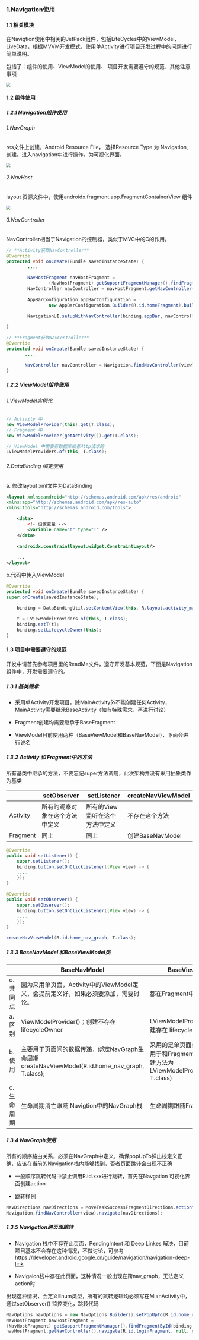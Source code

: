 ### 1.Navigation使用
#### 1.1 相关模块

在Navigtion使用中相关的JetPack组件，包括LifeCycles中的ViewModel、LiveData，根据MVVM开发模式，使用单Activity进行项目开发过程中的问题进行简单说明。

包括了：组件的使用、ViewModel的使用、 项目开发需要遵守的规范、其他注意事项

<img src="资源\图1.png" style="zoom:67%;" />




#### 1.2 组件使用
##### 1.2.1 Navigation组件使用

###### 1.NavGraph

res文件上创建，Android Resource File， 选择Resource Type 为 Navigation,创建。进入navigation中进行操作，为可视化界面。

<img src="资源\图2.png" style="zoom:67%;" />

###### 2.NavHost

layout 资源文件中，使用androidx.fragment.app.FragmentContainerView 组件

<img src="资源\图3.png" style="zoom:67%;" />

###### 3.NavController

NavController相当于Navigation的控制器，类似于MVC中的C的作用。

```java
// **Activity获取NavController**
@Override
protected void onCreate(Bundle savedInstanceState) {
        ....

        NavHostFragment navHostFragment =
                (NavHostFragment) getSupportFragmentManager().findFragmentById(binding.fragmentContainerView.getId());
        NavController navController = navHostFragment.getNavController();
 
        AppBarConfiguration appBarConfiguration =
                new AppBarConfiguration.Builder(R.id.homeFragment).build();
 
        NavigationUI.setupWithNavController(binding.appBar, navController, appBarConfiguration);

}
```



```java
// **Fragment获取NavController**
@Override
protected void onCreate(Bundle savedInstanceState) {
       ....

       NavController navController = Navigation.findNavController(view);
}
```

##### 1.2.2 ViewModel组件使用

###### 1.ViewModel实例化

```java 
// Activity 中
new ViewModelProvider(this).get(T.class);
// Fragment 中
new ViewModelProvider(getActivity()).get(T.class);

// ViewModel 中需要有数据库或者Http请求的
LViewModelProviders.of(this, T.class);
```


###### 2.DataBinding 绑定使用

a. 修改layout xml文件为DataBinding

```xml
<layout xmlns:android="http://schemas.android.com/apk/res/android"
xmlns:app="http://schemas.android.com/apk/res-auto"
xmlns:tools="http://schemas.android.com/tools">

    <data>
        <!- 设置变量 -->
        <variable name="t" type="T" />
    </data>
 
    <androidx.constraintlayout.widget.ConstraintLayout/>
 
    ...
</layout>
```

b.代码中传入ViewModel

```java
@Override
protected void onCreate(Bundle savedInstanceState) {
super.onCreate(savedInstanceState);

    binding = DataBindingUtil.setContentView(this, R.layout.activity_main);
 
    t = LViewModelProviders.of(this, T.class);
    binding.setT(t);
    binding.setLifecycleOwner(this);
}
```


#### 1.3 项目中需要遵守的规范
开发中请首先参考项目里的ReadMe文件，遵守开发基本规范，下面是Navigation组件中，开发需要遵守的。

##### 1.3.1 基类继承

- 
  采用单Activity开发项目，除MainActivity外不能创建任何Activity，MainActivity需要继承BaseActivity（如有特殊需求，再进行讨论）

- Fragment创建均需要继承于BaseFragment
- ViewModel目前使用两种（BaseViewModel和BaseNavModel），下面会进行说名

##### 1.3.2 Activity 和 Fragment中的方法

所有基类中继承的方法，不要忘记super方法调用，此次架构并没有采用抽象类作为基类

|          | setObserver                    | setListener                    | createNavViewModel |
| -------- | ------------------------------ | ------------------------------ | ------------------ |
| Activity | 所有的观察对象在这个方法中定义 | 所有的View监听在这个方法中定义 | 不存在这个方法     |
| Fragment | 同上                           | 同上                           | 创建BaseNavModel   |

```java
@Override
public void setListener() {
	super.setListener();
	binding.button.setOnClickListener((View view) -> {
	....
	});
}

@Override
public void setObserver() {
	super.setObserver();
	binding.button.setOnClickListener((View view) -> {
	....
	});
}

createNavViewModel(R.id.home_nav_graph, T.class);
```

##### 1.3.3 BaseNavModel 和BaseViewModel类

|            | BaseNavModel                                                 | BaseViewModel                                                |
| ---------- | ------------------------------------------------------------ | ------------------------------------------------------------ |
| o. 共同点  | 因为采用单页面，Activity中的ViewModel定义，会提前定义好，如果必须要添加，需要讨论。 | 都在Fragment中使用                                           |
| a. 区别    | ViewModelProvider()；创建不存在  lifecycleOwner              | LViewModelProviders.of();  创建存在 lifecycleOwner           |
| b.使用     | 主要用于页面间的数据传递，绑定NavGraph生命周期createNavViewModel(R.id.home_nav_graph, T.class); | 采用的是单页面前提，所以仅用于和Fragment绑定，所以创建方法为LViewModelProviders.of(this, T.class) |
| c.生命周期 | 生命周期消亡跟随 Navigtion中的NavGraph栈                     | 生命周期跟随Fragment本身                                     |


##### 1.3.4 NavGraph使用

所有的顺序路由关系，必须在NavGraph中定义，确保popUpTo弹出栈定义正确，应该在当前的Navigation栈内能够找到，否者页面跳转会出现不正确

- 一般顺序跳转代码中禁止调用R.id.xxx进行跳转，首先在Navgation 可视化界面创建action

- 跳转样例

```java 
NavDirections navDirections = MoveTaskSuccessFragmentDirections.actionMoveTaskSuccessFragmentToMoveTaskFragment();
Navigation.findNavController(view).navigate(navDirections);
```

##### 1.3.5 Navigation跨页面跳转

- Navigation 栈中不存在此页面，PendingIntent 和 Deep Linkes 解决，目前项目基本不会存在这种情况，不做讨论，可参考 https://developer.android.google.cn/guide/navigation/navigation-deep-link

- Navigaion栈中存在此页面，这种情况一般出现在跨nav_graph，无法定义action时


出现这种情况，会定义Enum类型，所有的跳转逻辑均必须写在MianActivity中，通过setObserver() 监控变化，跳转代码

```java
NavOptions navOptions = new NavOptions.Builder().setPopUpTo(R.id.home_nav_graph, true).build();
NavHostFragment navHostFragment =
(NavHostFragment) getSupportFragmentManager().findFragmentById(binding.fragmentContainerView.getId());
navHostFragment.getNavController().navigate(R.id.loginFragment, null, navOptions);
```
